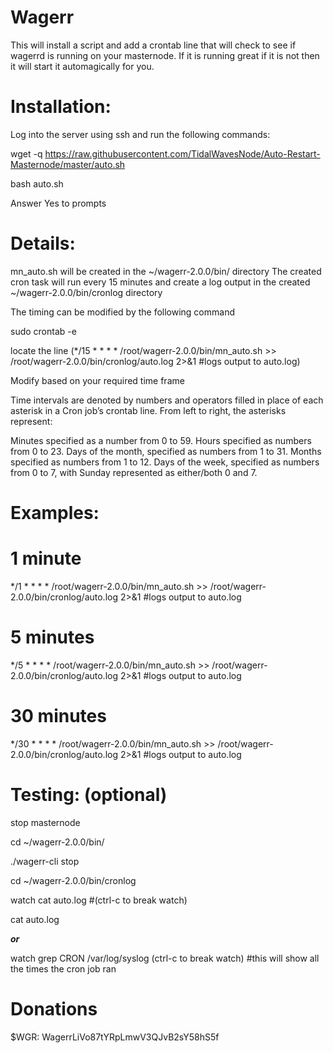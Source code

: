 # Wagerr

This will install a script and add a crontab line that will check to see if wagerrd is running on your masternode. If it is running great if it is not then it will start it automagically for you.  

# Installation:
Log into the server using ssh and run the following commands:

wget -q https://raw.githubusercontent.com/TidalWavesNode/Auto-Restart-Masternode/master/auto.sh

bash auto.sh

Answer Yes to prompts

# Details:
mn_auto.sh will be created in the ~/wagerr-2.0.0/bin/ directory
The created cron task will run every 15 minutes and create a log output in the created ~/wagerr-2.0.0/bin/cronlog directory

The timing can be modified by the following command

sudo crontab -e

locate the line (*/15 * * * * /root/wagerr-2.0.0/bin/mn_auto.sh >> /root/wagerr-2.0.0/bin/cronlog/auto.log 2>&1 #logs output to auto.log)

Modify based on your required time frame 

Time intervals are denoted by numbers and operators filled in place of each asterisk in a Cron job’s crontab line. From left to right, the asterisks represent:

Minutes specified as a number from 0 to 59.
Hours specified as numbers from 0 to 23.
Days of the month, specified as numbers from 1 to 31.
Months specified as numbers from 1 to 12.
Days of the week, specified as numbers from 0 to 7, with Sunday represented as either/both 0 and 7.

# Examples:
# 1 minute 
*/1 * * * * /root/wagerr-2.0.0/bin/mn_auto.sh >> /root/wagerr-2.0.0/bin/cronlog/auto.log 2>&1 #logs output to auto.log

# 5 minutes
*/5 * * * * /root/wagerr-2.0.0/bin/mn_auto.sh >> /root/wagerr-2.0.0/bin/cronlog/auto.log 2>&1 #logs output to auto.log

# 30 minutes
*/30 * * * * /root/wagerr-2.0.0/bin/mn_auto.sh >> /root/wagerr-2.0.0/bin/cronlog/auto.log 2>&1 #logs output to auto.log

# Testing: (optional)
stop masternode

cd ~/wagerr-2.0.0/bin/

./wagerr-cli stop

cd ~/wagerr-2.0.0/bin/cronlog 

watch cat auto.log #(ctrl-c to break watch)

cat auto.log

***or***

watch grep CRON /var/log/syslog (ctrl-c to break watch) #this will show all the times the cron job ran

# Donations
$WGR: WagerrLiVo87tYRpLmwV3QJvB2sY58hS5f
